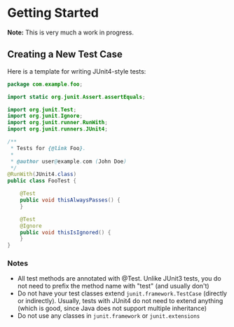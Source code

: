 # Getting Started

**Note:** This is very much a work in progress.

## Creating a New Test Case

Here is a template for writing JUnit4-style tests:

```java
package com.example.foo;

import static org.junit.Assert.assertEquals;

import org.junit.Test;
import org.junit.Ignore;
import org.junit.runner.RunWith;
import org.junit.runners.JUnit4;

/**
 * Tests for {@link Foo}.
 *
 * @author user@example.com (John Doe)
 */
@RunWith(JUnit4.class)
public class FooTest {

    @Test
    public void thisAlwaysPasses() {
    }

    @Test
    @Ignore
    public void thisIsIgnored() {
    }
}
```

### Notes

* All test methods are annotated with @Test. Unlike JUnit3 tests, you do not need to prefix the method name with "test" (and usually don't)
* Do not have your test classes extend `junit.framework.TestCase` (directly or indirectly).
Usually, tests with JUnit4 do not need to extend anything (which is good, since Java does not support multiple inheritance)
* Do not use any classes in `junit.framework` or `junit.extensions`
